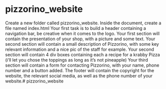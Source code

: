 # pizzorino_website

Create a new folder called pizzorino_website.
Inside the document, create a file named index.html
Your first task is to build a header containing a navigation bar, be creative when it comes to the logo.
Your first section will contain the presentation of your shop, with a picture and some text.
Your second section will contain a small description of Pizzorino, with some key relevant information and a nice pic of the staff for example.
Your second section will contain 4 div boxes containing each a recipe for a krabby Pizza (i’ll let you chose the toppings as long as it’s not pineapple)
Your third section will contain a form for contacting Pizzorino, with your name, phone number and a button added.
The footer will contain the copyright for the website, the relevant social media, as well as the phone number of your website.# pizzorino_website
